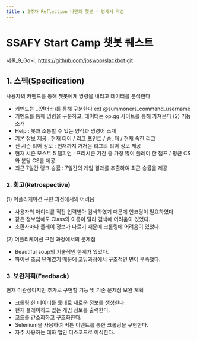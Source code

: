 ```yaml
---
title : 2주차 Reflection 나만의 챗봇 - 명세서 작성
---
```


# SSAFY Start Camp 챗봇 퀘스트

서울_9_Go뇌, <https://github.com/joswoo/slackbot.git>

## 1. 스펙(Specification)

사용자의 커멘드를 통해 챗봇에게 명령을 내리고 데이터를 분석한다

- 커멘드는 _(언더바)를 통해 구분한다 ex) @summoners_command_username  
- 커멘드를 통해 명령을 구분하고, 데이터는 op.gg 사이트를 통해 가져온다 (2) 기능 소개 
- Help : 봇과 소통할 수 있는 양식과 명령어 소개 
- 기본 정보 제공 : 현재 티어 / 리그 포인트 / 승, 패 / 현재 속한 리그 
- 전 시즌 티어 정보 : 현재까지 거쳐온 리그의 티어 정보 제공  
- 현재 시즌 모스트 5 챔피언 : 프리시즌 기간 중 가장 많이 플레이 한 챔프 / 평균 CS와 분당 CS를 제공 
- 최근 7일간 랭크 승률 : 7일간의 게임 결과를 추출하여 최근 승률을 제공 

### 2. 회고(Retrospective)

(1) 어플리케이션 구현 과정에서의 어려움 
- 사용자의 아이디를 직접 입력받아 검색하였기 때문에 인코딩이 필요하였다.
- 같은 정보임에도 Class의 이름이 달라 검색에 어려움이 있었다.
- 소환사마다 플레이 정보가 다르기 때문에 크롤링에 어려움이 있었다. 

(2) 어플리케이션 구현 과정에서의 문제점 
- Beautiful soup의 기술적인 한계가 있었다.
- 파이썬 초급 단계였기 때문에 코딩과정에서 구조적인 면이 부족했다.

### 3. 보완계획(Feedback)

현재 미완성이지만 추가로 구현할 기능 및 기존 문제점 보완 계획

- 크롤링 한 데이터를 토대로 새로운 정보를 생성한다.
- 현재 플레이하고 있는 게임 정보를 출력한다.
- 코드를 간소화하고 구조화한다.
- Selenium을 사용하여 버튼 이벤트를 통한 크롤링을 구현한다.
- 자주 사용하는 대화 앱인 디스코드로 이식한다.
